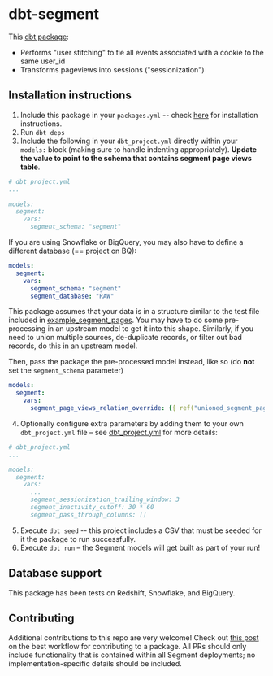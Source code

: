 # dbt-segment
This [dbt package](https://docs.getdbt.com/docs/package-management):
* Performs "user stitching" to tie all events associated with a cookie to the same user_id
* Transforms pageviews into sessions ("sessionization")


## Installation instructions

1. Include this package in your `packages.yml` -- check [here](https://hub.getdbt.com/fishtown-analytics/segment/latest/)
for installation instructions.
2. Run `dbt deps`
3. Include the following in your `dbt_project.yml` directly within your
`models:` block (making sure to handle indenting appropriately). **Update the value to point to the schema that contains segment page views table**.

```YAML
# dbt_project.yml
...

models:
  segment:
    vars:
      segment_schema: "segment"

```
If you are using Snowflake or BigQuery, you may also have to define a different database (== project on BQ):
```yml
models:
  segment:
    vars:
      segment_schema: "segment"
      segment_database: "RAW"
```


This package assumes that your data is in a structure similar to the test
file included in [example_segment_pages](integration_tests/data/example_segment_pages.csv).
You may have to do some pre-processing in an upstream model to get it into this shape.
Similarly, if you need to union multiple sources, de-duplicate records, or filter
out bad records, do this in an upstream model.

Then, pass the package the pre-processed model instead, like so (do **not** set the `segment_schema` parameter)
```yml
models:
  segment:
    vars:
      segment_page_views_relation_override: {{ ref("unioned_segment_page_views") }}
```


4. Optionally configure extra parameters by adding them to your own `dbt_project.yml` file – see [dbt_project.yml](dbt_project.yml)
for more details:
```yaml
# dbt_project.yml
...

models:
  segment:
    vars:
      ...
      segment_sessionization_trailing_window: 3
      segment_inactivity_cutoff: 30 * 60
      segment_pass_through_columns: []

```
5. Execute `dbt seed` -- this project includes a CSV that must be seeded for it
the package to run successfully.
6. Execute `dbt run` – the Segment models will get built as part of your run!

## Database support
This package has been tests on Redshift, Snowflake, and BigQuery.

## Contributing

Additional contributions to this repo are very welcome! Check out [this post](https://discourse.getdbt.com/t/contributing-to-a-dbt-package/657) on the best workflow for contributing to a package. All PRs should only include functionality that is contained within all Segment deployments; no implementation-specific details should be included.
